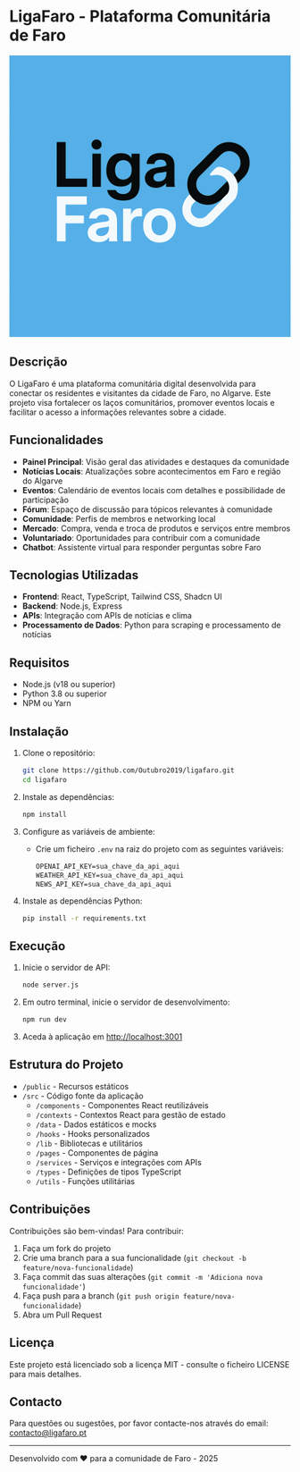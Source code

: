 # LigaFaro - Plataforma Comunitária de Faro

![Logo LigaFaro](Logo_Liga_Faro.png)

## Descrição

O LigaFaro é uma plataforma comunitária digital desenvolvida para conectar os residentes e visitantes da cidade de Faro, no Algarve. Este projeto visa fortalecer os laços comunitários, promover eventos locais e facilitar o acesso a informações relevantes sobre a cidade.

## Funcionalidades

- **Painel Principal**: Visão geral das atividades e destaques da comunidade
- **Notícias Locais**: Atualizações sobre acontecimentos em Faro e região do Algarve
- **Eventos**: Calendário de eventos locais com detalhes e possibilidade de participação
- **Fórum**: Espaço de discussão para tópicos relevantes à comunidade
- **Comunidade**: Perfis de membros e networking local
- **Mercado**: Compra, venda e troca de produtos e serviços entre membros
- **Voluntariado**: Oportunidades para contribuir com a comunidade
- **Chatbot**: Assistente virtual para responder perguntas sobre Faro

## Tecnologias Utilizadas

- **Frontend**: React, TypeScript, Tailwind CSS, Shadcn UI
- **Backend**: Node.js, Express
- **APIs**: Integração com APIs de notícias e clima
- **Processamento de Dados**: Python para scraping e processamento de notícias

## Requisitos

- Node.js (v18 ou superior)
- Python 3.8 ou superior
- NPM ou Yarn

## Instalação

1. Clone o repositório:
   ```bash
   git clone https://github.com/Outubro2019/ligafaro.git
   cd ligafaro
   ```

2. Instale as dependências:
   ```bash
   npm install
   ```

3. Configure as variáveis de ambiente:
   - Crie um ficheiro `.env` na raiz do projeto com as seguintes variáveis:
     ```
     OPENAI_API_KEY=sua_chave_da_api_aqui
     WEATHER_API_KEY=sua_chave_da_api_aqui
     NEWS_API_KEY=sua_chave_da_api_aqui
     ```

4. Instale as dependências Python:
   ```bash
   pip install -r requirements.txt
   ```

## Execução

1. Inicie o servidor de API:
   ```bash
   node server.js
   ```

2. Em outro terminal, inicie o servidor de desenvolvimento:
   ```bash
   npm run dev
   ```

3. Aceda à aplicação em [http://localhost:3001](http://localhost:3001)

## Estrutura do Projeto

- `/public` - Recursos estáticos
- `/src` - Código fonte da aplicação
  - `/components` - Componentes React reutilizáveis
  - `/contexts` - Contextos React para gestão de estado
  - `/data` - Dados estáticos e mocks
  - `/hooks` - Hooks personalizados
  - `/lib` - Bibliotecas e utilitários
  - `/pages` - Componentes de página
  - `/services` - Serviços e integrações com APIs
  - `/types` - Definições de tipos TypeScript
  - `/utils` - Funções utilitárias

## Contribuições

Contribuições são bem-vindas! Para contribuir:

1. Faça um fork do projeto
2. Crie uma branch para a sua funcionalidade (`git checkout -b feature/nova-funcionalidade`)
3. Faça commit das suas alterações (`git commit -m 'Adiciona nova funcionalidade'`)
4. Faça push para a branch (`git push origin feature/nova-funcionalidade`)
5. Abra um Pull Request

## Licença

Este projeto está licenciado sob a licença MIT - consulte o ficheiro LICENSE para mais detalhes.

## Contacto

Para questões ou sugestões, por favor contacte-nos através do email: [contacto@ligafaro.pt](mailto:contacto@ligafaro.pt)

---

Desenvolvido com ❤️ para a comunidade de Faro - 2025
